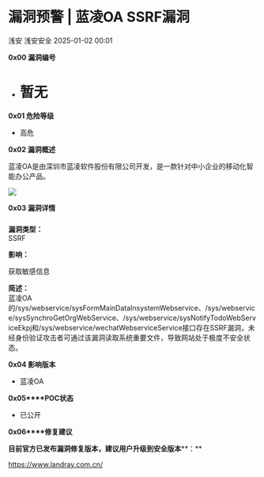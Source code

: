 #  漏洞预警 | 蓝凌OA SSRF漏洞   
浅安  浅安安全   2025-01-02 00:01  
  
**0x00 漏洞编号**  
- # 暂无  
  
**0x01 危险等级**  
- 高危  
  
**0x02 漏洞概述**  
  
蓝凌OA是由深圳市蓝凌软件股份有限公司开发，是一款针对中小企业的移动化智能办公产品。  
  
![](https://mmbiz.qpic.cn/sz_mmbiz_png/7stTqD182SVYWeZhgoC2Sr4x2V8oP9xibxVjwkNw7mOPBhXIggJJUEib8yBIKKRDaBp0spKcrjBfxviaCWibA2zic2w/640?wx_fmt=other&from=appmsg&wxfrom=5&wx_lazy=1&wx_co=1&tp=webp "")  
  
**0x03 漏洞详情**  
###   
  
**漏洞类型：**  
SSRF  
  
**影响：**  
  
获取敏感信息  
  
**简述：**  
蓝凌OA的/sys/webservice/sysFormMainDataInsystemWebservice、/sys/webservice/sysSynchroGetOrgWebService、/sys/webservice/sysNotifyTodoWebServiceEkpj和/sys/webservice/wechatWebserviceService接口存在SSRF漏洞，未经身份验证攻击者可通过该漏洞读取系统重要文件，导致网站处于极度不安全状态。  
  
**0x04 影响版本**  
- 蓝凌OA  
  
**0x05****POC状态**  
- 已公开  
  
**0x06****修复建议**  
  
**目前官方已发布漏洞修复版本，建议用户升级到安全版本****：**  
  
https://www.landray.com.cn/  
  
  
  
